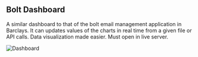 ## Bolt Dashboard

A similar dashboard to that of the bolt email management application in Barclays. It can updates values of the charts in real time from a given file or API calls. Data visualization made easier. Must open in live server.



![Dashboard](https://user-images.githubusercontent.com/70728989/135962364-56bb2095-0b60-4b4a-b88f-9a31b2cf2430.PNG)


